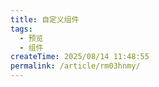 ```yaml
---
title: 自定义组件
tags:
  - 预览
  - 组件
createTime: 2025/08/14 11:48:55
permalink: /article/rm03hnmy/
---
```


<CustomComponent />
